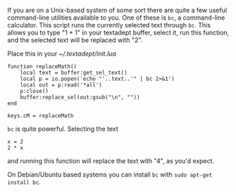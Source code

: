 If you are on a Unix-based system of some sort there are quite a few useful
command-line utilities available to you. One of these is `bc`, a command-line
calculator. This script runs the currently selected text through `bc`. This
allows you to type "1 + 1" in your textadept buffer, select it, run this
function, and the selected text will be replaced with "2".

Place this in your *~/.textadept/init.lua*

    function replaceMath()
        local text = buffer:get_sel_text()
        local p = io.popen('echo "'..text..'" | bc 2>&1')
        local out = p:read('*all')
        p:close()
        buffer:replace_sel(out:gsub("\n", ""))
    end

    keys.cM = replaceMath

`bc` is quite powerful. Selecting the text

    x = 2
    2 * x

and running this function will replace the text with "4", as you'd expect.

On Debian/Ubuntu based systems you can install `bc` with
`sudo apt-get install bc`.
